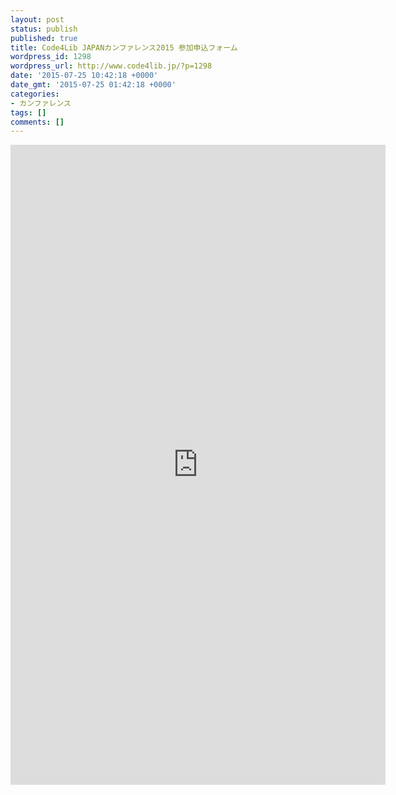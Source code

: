 ```yaml
---
layout: post
status: publish
published: true
title: Code4Lib JAPANカンファレンス2015 参加申込フォーム
wordpress_id: 1298
wordpress_url: http://www.code4lib.jp/?p=1298
date: '2015-07-25 10:42:18 +0000'
date_gmt: '2015-07-25 01:42:18 +0000'
categories:
- カンファレンス
tags: []
comments: []
---
```

<p><iframe src="https://docs.google.com/forms/d/1nq-BI430xclm5PlEfoGg6DoFX5RDtu-g0thnbVYWbB8/viewform?embedded=true" frameborder="0" marginwidth="0" marginheight="0" width="600" height="1024"></iframe></p>
